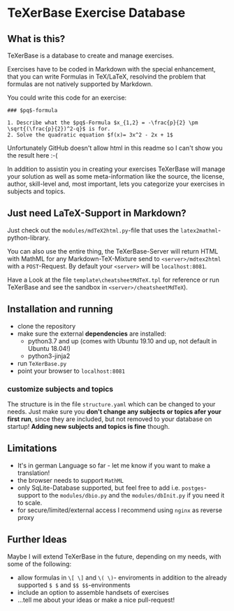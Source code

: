 # TeXerBase Exercise Database

## What is this?

TeXerBase is a database to create and manage exercises.

Exercises have to be coded in Markdown with the special enhancement, that you can write Formulas in TeX/LaTeX, resolvind the problem that formulas are not natively supported by Markdown.

You could write this code for an exercise:

```
### $pq$-formula

1. Describe what the $pq$-Formula $x_{1,2} = -\frac{p}{2} \pm \sqrt{(\frac{p}{2})^2-q}$ is for.
2. Solve the quadratic equation $f(x)= 3x^2 - 2x + 1$
```

Unfortunately GitHub doesn't allow html in this readme so I can't show you the result here :-(

In addition to assistin you in creating your exercises TeXerBase will manage your solution as well as some meta-information like the source, the license, author, skill-level and, most important, lets you categorize your exercises in subjects and topics.

## Just need LaTeX-Support in Markdown?

Just check out the `modules/mdTeX2html.py`-file that uses the `latex2mathml`-python-library.

You can also use the entire thing, the TeXerBase-Server will return HTML with MathML for any Markdown-TeX-Mixture send to `<server>/mdtex2html` with a `POST`-Request. By default your `<server>` will be `localhost:8081`.

Have a Look at the file `template\cheatsheetMdTeX.tpl` for reference or run TeXerBase and see the sandbox in `<server>/cheatsheetMdTeX`).

## Installation and running

- clone the repository
- make sure the external __dependencies__ are installed:
  - python3.7 and up (comes with Ubuntu 19.10 and up, not default in Ubuntu 18.04!)
  - python3-jinja2
- run `TeXerBase.py`
- point your browser to `localhost:8081`

### customize subjects and topics

The structure is in the file `structure.yaml` which can be changed to your needs. Just make sure you __don't change any subjects or topics afer your first run__, since they are included, but not removed to your database on startup! __Adding new subjects and topics is fine__ though.

## Limitations

- It's in german Language so far - let me know if you want to make a translation!
- the browser needs to support `MathML`
- only SqLite-Database supported, but feel free to add i.e. `postges`-support to the `modules/dbio.py` and the `modules/dbInit.py` if you need it to scale.
- for secure/limited/external access I recommend using `nginx` as reverse proxy

## Further Ideas

Maybe I will extend TeXerBase in the future, depending on my needs, with some of the following:

- allow formulas in `\[ \]` and `\( \)`- enviroments in addition to the already supported `$ $` and `$$ $$`-environments
- include an option to assemble handsets of exercises
- ...tell me about your ideas or make a nice pull-request!
